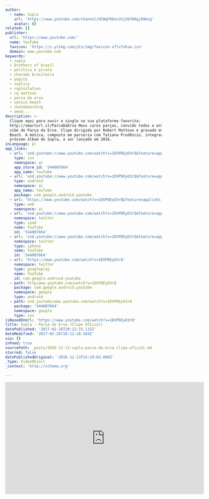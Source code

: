 ```yaml
---
author:
  - name: Supla
    url: 'https://www.youtube.com/channel/UCWqF6DxLVnj26Y00gj89mcg'
    avatar: {}
related: []
publisher:
  url: 'https://www.youtube.com/'
  name: YouTube
  favicon: 'https://s.ytimg.com/yts/img/favicon-vflz7uhzw.ico'
  domain: www.youtube.com
keywords:
  - supla
  - brothers of brazil
  - político e pirata
  - charada brasileiro
  - papito
  - suplicy
  - rqploitation
  - rq mattoso
  - parca da erva
  - venice beach
  - skateboarding
  - weed...
description: >-
  Clique aqui para ouvir o single na sua plataforma favorita:
  http://smarturl.it/ParcaDaErva Meus caros parças, convido todos a entrarem na
  vibe de Parça da Erva. Clipe dirigido por Robert Mattoso e gravado em Venice
  Beach. A música, composta em parceria com Tatiana Prudêncio, integrará o
  próximo álbum de Supla, a ser lançado em 2016.
inLanguage: pt
app_links:
  - url: 'vnd.youtube://www.youtube.com/watch?v=1DVPDEyO3rQ&feature=applinks'
    type: ios
    namespace: ai
    app_store_id: '544007664'
    app_name: YouTube
  - url: 'vnd.youtube://www.youtube.com/watch?v=1DVPDEyO3rQ&feature=applinks'
    type: android
    namespace: ai
    app_name: YouTube
    package: com.google.android.youtube
  - url: 'https://www.youtube.com/watch?v=1DVPDEyO3rQ&feature=applinks'
    type: web
    namespace: ai
  - url: 'vnd.youtube://www.youtube.com/watch?v=1DVPDEyO3rQ&feature=applinks'
    namespace: twitter
    type: ipad
    name: YouTube
    id: '544007664'
  - url: 'vnd.youtube://www.youtube.com/watch?v=1DVPDEyO3rQ&feature=applinks'
    namespace: twitter
    type: iphone
    name: YouTube
    id: '544007664'
  - url: 'https://www.youtube.com/watch?v=1DVPDEyO3rQ'
    namespace: twitter
    type: googleplay
    name: YouTube
    id: com.google.android.youtube
  - path: http/www.youtube.com/watch?v=1DVPDEyO3rQ
    package: com.google.android.youtube
    namespace: google
    type: android
  - path: vnd.youtube/www.youtube.com/watch?v=1DVPDEyO3rQ
    package: '544007664'
    namespace: google
    type: ios
isBasedOnUrl: 'https://www.youtube.com/watch?v=1DVPDEyO3rQ'
title: Supla - Parça da Erva (Clipe Oficial)
datePublished: '2017-02-26T20:12:15.115Z'
dateModified: '2017-02-26T20:12:10.569Z'
via: {}
inFeed: true
sourcePath: _posts/2016-12-13-supla-parca-da-erva-clipe-oficial.md
starred: false
datePublishedOriginal: '2016-12-13T15:29:03.860Z'
_type: VideoObject
_context: 'http://schema.org'

---
```

<iframe src="https://cdn.embedly.com/widgets/media.html?src=https%3A%2F%2Fwww.youtube.com%2Fembed%2F1DVPDEyO3rQ%3Ffeature%3Doembed&amp;url=http%3A%2F%2Fwww.youtube.com%2Fwatch%3Fv%3D1DVPDEyO3rQ&amp;image=https%3A%2F%2Fi.ytimg.com%2Fvi%2F1DVPDEyO3rQ%2Fhqdefault.jpg&amp;key=b7d04c9b404c499eba89ee7072e1c4f7&amp;type=text%2Fhtml&amp;schema=youtube" width="640" height="360" scrolling="no" frameborder="0" allowfullscreen="" style=""></iframe>